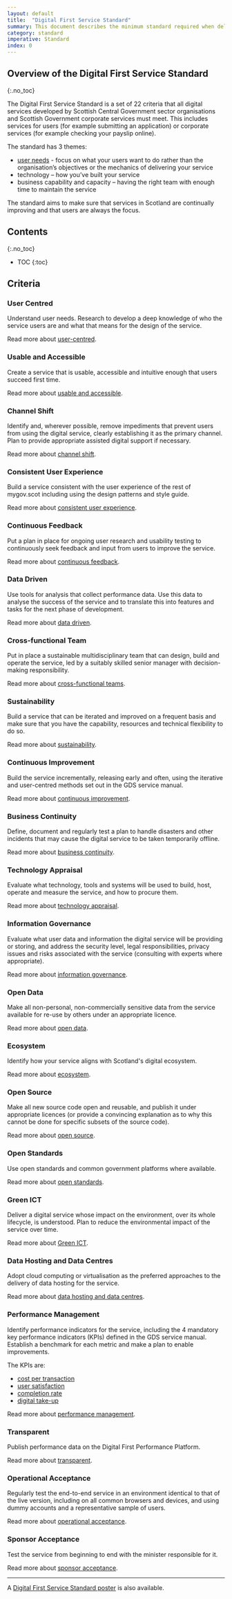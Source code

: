 ```yaml
---
layout: default
title:  "Digital First Service Standard"
summary: This document describes the minimum standard required when delivering a digital public service. The document is based upon GDS' "Digital by Default" standard.
category: standard
imperative: Standard
index: 0
---
```

## Overview of the Digital First Service Standard
{:.no_toc}

The Digital First Service Standard is a set of 22 criteria that all digital services developed by Scottish Central Government sector organisations and Scottish Government corporate services must meet. This includes services for users (for example submitting an application) or corporate services (for example checking your payslip online).

The standard has 3 themes:

* [user needs](https://www.gov.uk/service-manual/user-research/start-by-learning-user-needs#identifying-user-needs) - focus on what your users want to do rather than the organisation’s objectives or the mechanics of delivering your service
* technology – how you’ve built your service
* business capability and capacity – having the right team with enough time to maintain the service

The standard aims to make sure that services in Scotland are continually improving and that users are always the focus.

## Contents
{:.no_toc}

* TOC
{:toc}
<!--TOC max3-->

## Criteria

### User Centred

Understand user needs. Research to develop a deep knowledge of who the service users are and what that means for the design of the service.

Read more about [user-centred](/criterion/user-centred).

### Usable and Accessible

Create a service that is usable, accessible and intuitive enough that users succeed first time.

Read more about [usable and accessible](/criterion/usable-and-accessible).

### Channel Shift

Identify and, wherever possible, remove impediments that prevent users from using the digital service, clearly establishing it as the primary channel. Plan to provide appropriate assisted digital support if necessary.

Read more about [channel shift](/criterion/channel-shift).

### Consistent User Experience

Build a service consistent with the user experience of the rest of mygov.scot including using the design patterns and style guide.

Read more about [consistent user experience](/criterion/consistent-user-experience).

### Continuous Feedback

Put a plan in place for ongoing user research and usability testing to continuously seek feedback and input from users to improve the service.

Read more about [continuous feedback](/criterion/continuous-feedback).

### Data Driven

Use tools for analysis that collect performance data. Use this data to analyse the success of the service and to translate this into features and tasks for the next phase of development.

Read more about [data driven](/criterion/data-driven).

### Cross-functional Team

Put in place a sustainable multidisciplinary team that can design, build and operate the service, led by a suitably skilled senior manager with decision-making responsibility.

Read more about [cross-functional teams](/criterion/cross-functional-team).

### Sustainability

Build a service that can be iterated and improved on a frequent basis and make sure that you have the capability, resources and technical flexibility to do so.

Read more about [sustainability](/criterion/sustainability).

### Continuous Improvement

Build the service incrementally, releasing early and often, using the iterative and user-centred methods set out in the GDS service manual.

Read more about [continuous improvement](/criterion/continuous-improvement).

### Business Continuity

Define, document and regularly test a plan to handle disasters and other incidents that may cause the digital service to be taken temporarily offline.

Read more about [business continuity](/criterion/business-continuity).

### Technology Appraisal

Evaluate what technology, tools and systems will be used to build, host, operate and measure the service, and how to procure them.

Read more about [technology appraisal](/criterion/technology-appraisal).

### Information Governance

Evaluate what user data and information the digital service will be providing or storing, and address the security level, legal responsibilities, privacy issues and risks associated with the service (consulting with experts where appropriate).

Read more about [information governance](/criterion/information-governance).

### Open Data

Make all non-personal, non-commercially sensitive data from the service available for re-use by others under an appropriate licence.

Read more about [open data](/criterion/open-data).

### Ecosystem

Identify how your service aligns with Scotland's digital ecosystem.

Read more about [ecosystem](/criterion/ecosystem).

### Open Source

Make all new source code open and reusable, and publish it under appropriate licences (or provide a convincing explanation as to why this cannot be done for specific subsets of the source code).

Read more about [open source](/criterion/open-source).

### Open Standards

Use open standards and common government platforms where available.

Read more about [open standards](/criterion/open-standards).

### Green ICT

Deliver a digital service whose impact on the environment, over its whole lifecycle, is understood. Plan to reduce the environmental impact of the service over time.

Read more about [Green ICT](/criterion/green-ict).

### Data Hosting and Data Centres

Adopt cloud computing or virtualisation as the preferred approaches to the delivery of data hosting for the service.

Read more about [data hosting and data centres](/criterion/data-hosting-and-data-centres).

### Performance Management

Identify performance indicators for the service, including the 4 mandatory key performance indicators (KPIs) defined in the GDS service manual. Establish a benchmark for each metric and make a plan to enable improvements.

The KPIs are:

- [cost per transaction](https://www.gov.uk/service-manual/measurement/cost-per-transaction.html)
- [user satisfaction](https://www.gov.uk/service-manual/measurement/user-satisfaction.html)
- [completion rate](https://www.gov.uk/service-manual/measurement/completion-rate.html)
- [digital take-up](https://www.gov.uk/service-manual/measurement/digital-takeup.html)

Read more about [performance management](/criterion/performance-management).

### Transparent

Publish performance data on the Digital First Performance Platform.

Read more about [transparent](/criterion/transparent).

### Operational Acceptance

Regularly test the end-to-end service in an environment identical to that of the live version, including on all common browsers and devices, and using dummy accounts and a representative sample of users.

Read more about [operational acceptance](/criterion/operational-acceptance).

### Sponsor Acceptance

Test the service from beginning to end with the minister responsible for it.

Read more about [sponsor acceptance](/criterion/sponsor-acceptance).

----

A [Digital First Service Standard poster](/dfss-poster-feb-17.pdf) is also available.
